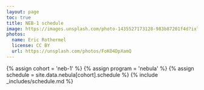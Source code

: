 ```yaml
---
layout: page
toc: true
title: NEB-1 schedule
image: https://images.unsplash.com/photo-1435527173128-983b87201f4d?ixlib=rb-1.2.1&ixid=eyJhcHBfaWQiOjEyMDd9&auto=format&fit=crop&w=1047&q=80
photos:
  name: Eric Rothermel
  license: CC BY
  url: https://unsplash.com/photos/FoKO4DpXamQ
---
```


{% assign cohort = 'neb-1' %}
{% assign program = 'nebula' %}
{% assign schedule = site.data.nebula[cohort].schedule %}
{% include _includes/schedule.md %}